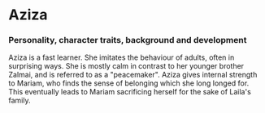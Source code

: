 
# Aziza

### Personality, character traits, background and development
Aziza is a fast learner. She imitates the behaviour of adults, often in surprising ways. She is mostly calm in contrast to her younger brother Zalmai, and is referred to as a "peacemaker". Aziza gives internal strength to Mariam, who finds the sense of belonging which she long longed for. This eventually leads to Mariam sacrificing herself for the sake of Laila's family.

